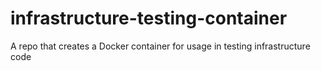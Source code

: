 # infrastructure-testing-container
A repo that creates a Docker container for usage in testing infrastructure code
